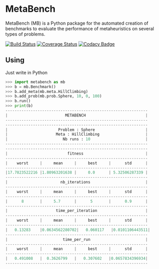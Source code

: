 MetaBench
=========

MetaBench (MB) is a Python package for the automated creation of benchmarks
to evaluate the performance of metaheuristics on several types of problems.


[![Build Status](https://travis-ci.org/ComeBertrand/metabench.svg?branch=master)](https://travis-ci.org/ComeBertrand/metabench)
[![Coverage Status](https://coveralls.io/repos/github/ComeBertrand/metabench/badge.svg?branch=master)](https://coveralls.io/github/ComeBertrand/metabench?branch=master)
[![Codacy Badge](https://api.codacy.com/project/badge/Grade/8fb2b18cc20346cb9ad4bff00e945ad8)](https://www.codacy.com/app/ComeBertrand/metabench?utm_source=github.com&amp;utm_medium=referral&amp;utm_content=ComeBertrand/metabench&amp;utm_campaign=Badge_Grade)



Using
-----

Just write in Python

```python
>>> import metabench as mb
>>> b = mb.Benchmark()
>>> b.add_meta(mb.meta.HillClimbing)
>>> b.add_prob(mb.prob.Sphere, 10, 0, 100)
>>> b.run()
>>> print(b)
--------------------------------------------------------------
|                         METABENCH                          |
--------------------------------------------------------------
--------------------------------------------------------------
|                      Problem : Sphere                      |
|                     Meta : HillClimbing                    |
|                        Nb runs : 10                        |
--------------------------------------------------------------
--------------------------------------------------------------
|                          fitness                           |
--------------------------------------------------------------
|    worst     |     mean     |     best     |      std      |
--------------------------------------------------------------
|17.7823522216 |1.80963201638 |     0.0      | 5.32506287339 |
--------------------------------------------------------------
|                       nb_iterations                        |
--------------------------------------------------------------
|    worst     |     mean     |     best     |      std      |
--------------------------------------------------------------
|      8       |     5.7      |      5       |      0.9      |
--------------------------------------------------------------
|                     time_per_iteration                     |
--------------------------------------------------------------
|    worst     |     mean     |     best     |      std      |
--------------------------------------------------------------
|   0.13283    |0.0634562280702|   0.060117   |0.0101106443511|
--------------------------------------------------------------
|                        time_per_run                        |
--------------------------------------------------------------
|    worst     |     mean     |     best     |      std      |
--------------------------------------------------------------
|   0.491008   |  0.3626799   |   0.307602   |0.0657834396934|
--------------------------------------------------------------
```
